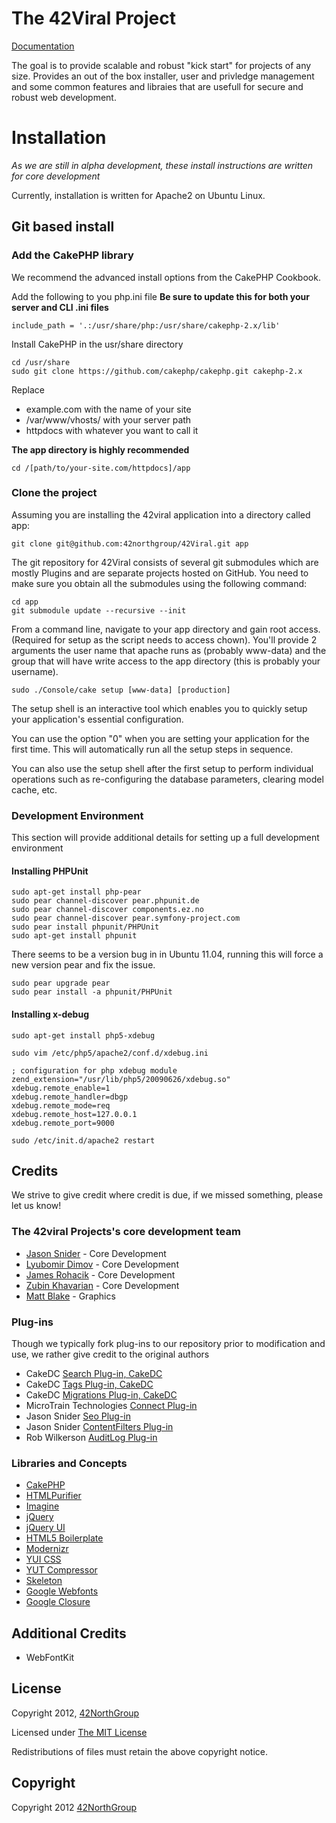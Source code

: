 # The 42Viral Project

[Documentation](http://the-42viral-project.readthedocs.org)

The goal is to provide scalable and robust "kick start" for projects of any size. 
Provides an out of the box installer, user and privledge management and some common features and libraies that are usefull for secure and robust web development.

# Installation

_As we are still in alpha development, these install instructions are written for core development_

Currently, installation is written for Apache2 on Ubuntu Linux.

## Git based install

### Add the CakePHP library

We recommend the advanced install options from the CakePHP Cookbook.

Add the following to you php.ini file __Be sure to update this for both your server and CLI .ini files__

    include_path = '.:/usr/share/php:/usr/share/cakephp-2.x/lib'

Install CakePHP in the usr/share directory

    cd /usr/share
    sudo git clone https://github.com/cakephp/cakephp.git cakephp-2.x

Replace

* example.com with the name of your site
* /var/www/vhosts/ with your server path
* httpdocs with whatever you want to call it

__The app directory is highly recommended__

    cd /[path/to/your-site.com/httpdocs]/app

### Clone the project

Assuming you are installing the 42viral application into a directory called app:

    git clone git@github.com:42northgroup/42Viral.git app

The git repository for 42Viral consists of several git submodules which are mostly Plugins and are separate projects
hosted on GitHub. You need to make sure you obtain all the submodules using the following command:

    cd app
    git submodule update --recursive --init

From a command line, navigate to your app directory and gain root access. (Required for setup as the script needs to
access chown). You'll provide 2 arguments the user name that apache runs as (probably www-data) and the group that will
have write access to the app directory (this is probably your username).

    sudo ./Console/cake setup [www-data] [production]

The setup shell is an interactive tool which enables you to quickly setup your application's essential configuration.

You can use the option "0" when you are setting your application for the first time. This will automatically run all
the setup steps in sequence.

You can also use the setup shell after the first setup to perform individual operations such as re-configuring the
database parameters, clearing model cache, etc.

### Development Environment 

This section will provide additional details for setting up a full development environment

#### Installing PHPUnit

    sudo apt-get install php-pear
    sudo pear channel-discover pear.phpunit.de
    sudo pear channel-discover components.ez.no
    sudo pear channel-discover pear.symfony-project.com
    sudo pear install phpunit/PHPUnit
    sudo apt-get install phpunit

There seems to be a version bug in in Ubuntu 11.04, running this will force a new
version pear and fix the issue.

    sudo pear upgrade pear
    sudo pear install -a phpunit/PHPUnit

#### Installing x-debug

    sudo apt-get install php5-xdebug

    sudo vim /etc/php5/apache2/conf.d/xdebug.ini

    ; configuration for php xdebug module
    zend_extension="/usr/lib/php5/20090626/xdebug.so"
    xdebug.remote_enable=1
    xdebug.remote_handler=dbgp
    xdebug.remote_mode=req
    xdebug.remote_host=127.0.0.1
    xdebug.remote_port=9000

    sudo /etc/init.d/apache2 restart

## Credits

We strive to give credit where credit is due, if we missed something, please let us know!

### The 42viral Projects's core development team

* [Jason Snider](https://github.com/jasonsnider) - Core Development
* [Lyubomir Dimov](https://github.com/ldimov) - Core Development
* [James Rohacik](https://github.com/) - Core Development
* [Zubin Khavarian](https://github.com/zubinkhavarian) - Core Development
* [Matt Blake](https://github.com/Mblake79) - Graphics

### Plug-ins

Though we typically fork plug-ins to our repository prior to modification and use, we rather give credit to the original
authors

* CakeDC [Search Plug-in, CakeDC](https://github.com/cakedc/search)
* CakeDC [Tags Plug-in, CakeDC](https://github.com/cakedc/tags)
* CakeDC [Migrations Plug-in, CakeDC](https://github.com/cakedc/migrations)
* MicroTrain Technologies [Connect Plug-in](https://github.com/42northgroup/CakePHP-Connect-Plugin)
* Jason Snider [Seo Plug-in](https://github.com/jasonsnider/CakePHP-Seo-Plugin)
* Jason Snider [ContentFilters Plug-in](https://github.com/jasonsnider/CakePHP-ContentFilters-Plugin)
* Rob Wilkerson [AuditLog Plug-in](https://github.com/robwilkerson/CakePHP-Audit-Log-Plugin)

### Libraries and Concepts

* [CakePHP](http://cakephp.org/)
* [HTMLPurifier](http://htmlpurifier.org/)
* [Imagine](https://github.com/avalanche123/Imagine/)
* [jQuery](http://jquery.com/)
* [jQuery UI](http://jqueryui.com/)
* [HTML5 Boilerplate](http://html5boilerplate.com/)
* [Modernizr](http://www.modernizr.com/)
* [YUI CSS](http://yuilibrary.com/yui/css/)
* [YUT Compressor](http://developer.yahoo.com/yui/compressor/)
* [Skeleton](http://www.getskeleton.com/)
* [Google Webfonts](http://www.google.com/webfonts/)
* [Google Closure](https://developers.google.com/closure/)

## Additional Credits

* WebFontKit

## License

Copyright 2012, [42NorthGroup](https://42northgroup.com)

Licensed under [The MIT License](http://www.opensource.org/licenses/mit-license.php)

Redistributions of files must retain the above copyright notice.

## Copyright

Copyright 2012 [42NorthGroup](https://42northgroup.com)
